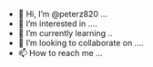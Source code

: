 - 👋 Hi, I’m @peterz820 ...
- 👀 I’m interested in ....
- 🌱 I’m currently learning ..
- 💞️ I’m looking to collaborate on ....
- 📫 How to reach me ...

<!---
peterz820/peterz820 is a ✨ special ✨ repository because its `README.md` (this file) appears on your GitHub profile.
You can click the Preview link to take a look at your changes.
--->
